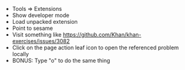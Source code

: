 * Tools => Extensions
* Show developer mode
* Load unpacked extension
* Point to sesame
* Visit something like https://github.com/Khan/khan-exercises/issues/3082
* Click on the page action leaf icon to open the referenced problem locally
* BONUS: Type "o" to do the same thing